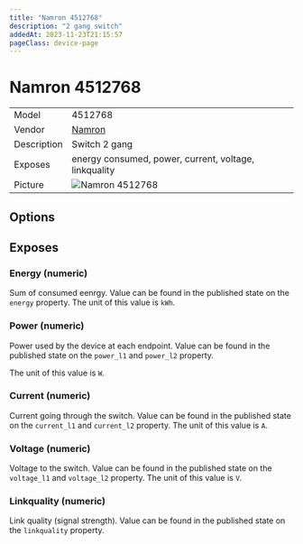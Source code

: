 ```yaml
---
title: "Namron 4512768"
description: "2 gang switch"
addedAt: 2023-11-23T21:15:57
pageClass: device-page
---
```


<!-- !!!! -->
<!-- ATTENTION: This file is auto-generated through docgen! -->
<!-- You can only edit the "Notes"-Section between the two comment lines "Notes BEGIN" and "Notes END". -->
<!-- Do not use h1 or h2 heading within "## Notes"-Section. -->
<!-- !!!! -->

# Namron 4512768

|     |     |
|-----|-----|
| Model | 4512768  |
| Vendor  | [Namron](/supported-devices/#v=Namron)  |
| Description | Switch 2 gang |
| Exposes | energy consumed, power, current, voltage, linkquality |
| Picture | ![Namron 4512768](https://www.zigbee2mqtt.io/images/devices/4512768.jpg) |


<!-- Notes BEGIN: You can edit here. Add "## Notes" headline if not already present. -->


<!-- Notes END: Do not edit below this line -->



## Options



## Exposes

### Energy (numeric)
Sum of consumed eenrgy.
Value can be found in the published state on the `energy` property.
The unit of this value is `kWh`.

### Power (numeric)
Power used by the device at each endpoint.
Value can be found in the published state on the `power_l1` and `power_l2` property.

The unit of this value is `W`.

### Current (numeric)
Current going through the switch.
Value can be found in the published state on the `current_l1` and `current_l2` property.
The unit of this value is `A`.

### Voltage (numeric)
Voltage to the switch.
Value can be found in the published state on the `voltage_l1` and `voltage_l2` property.
The unit of this value is `V`.


### Linkquality (numeric)
Link quality (signal strength).
Value can be found in the published state on the `linkquality` property.

